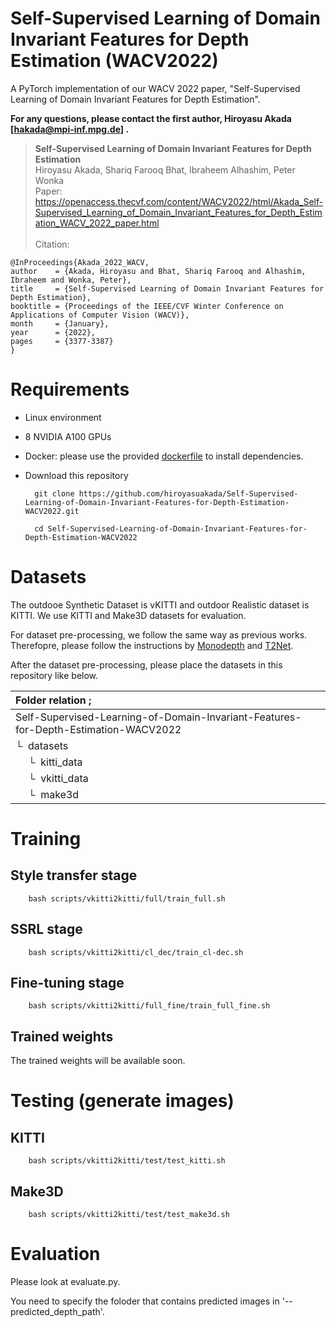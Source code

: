 # Self-Supervised Learning of Domain Invariant Features for Depth Estimation (WACV2022)

A PyTorch implementation of our WACV 2022 paper, "Self-Supervised Learning of Domain Invariant Features for Depth Estimation".

**For any questions, please contact the first author, Hiroyasu Akada [hakada@mpi-inf.mpg.de] .**


> **Self-Supervised Learning of Domain Invariant Features for Depth Estimation**<br>
Hiroyasu Akada, Shariq Farooq Bhat, Ibraheem Alhashim, Peter Wonka<br>
> Paper: https://openaccess.thecvf.com/content/WACV2022/html/Akada_Self-Supervised_Learning_of_Domain_Invariant_Features_for_Depth_Estimation_WACV_2022_paper.html<br><br>
> Citation: 

    @InProceedings{Akada_2022_WACV,
    author    = {Akada, Hiroyasu and Bhat, Shariq Farooq and Alhashim, Ibraheem and Wonka, Peter},
    title     = {Self-Supervised Learning of Domain Invariant Features for Depth Estimation},
    booktitle = {Proceedings of the IEEE/CVF Winter Conference on Applications of Computer Vision (WACV)},
    month     = {January},
    year      = {2022},
    pages     = {3377-3387}
    }

# Requirements 

- Linux environment
- 8 NVIDIA A100 GPUs
- Docker: please use the provided [dockerfile](https://github.com/hiroyasuakada/Self-Supervised-Learning-of-Domain-Invariant-Features-for-Depth-Estimation-WACV2022/blob/main/docker_AWS_a100/dockerfile) to install dependencies.
- Download this repository

        git clone https://github.com/hiroyasuakada/Self-Supervised-Learning-of-Domain-Invariant-Features-for-Depth-Estimation-WACV2022.git
        
        cd Self-Supervised-Learning-of-Domain-Invariant-Features-for-Depth-Estimation-WACV2022


# Datasets
The outdooe Synthetic Dataset is vKITTI and outdoor Realistic dataset is KITTI. We use KITTI and Make3D datasets for evaluation. 

For dataset pre-processing, we follow the same way as previous works. Therefopre, please follow the instructions by [Monodepth](https://github.com/mrharicot/monodepth) and [T2Net](https://github.com/lyndonzheng/Synthetic2Realistic).  

After the dataset pre-processing, please place the datasets in this repository like below.

| Folder relation ;
| :--- 
| Self-Supervised-Learning-of-Domain-Invariant-Features-for-Depth-Estimation-WACV2022
| &boxur;&nbsp; datasets
| &ensp;&ensp; &boxur;&nbsp; kitti_data
| &ensp;&ensp; &boxur;&nbsp; vkitti_data
| &ensp;&ensp; &boxur;&nbsp; make3d


# Training
## Style transfer stage

        bash scripts/vkitti2kitti/full/train_full.sh
        
        
##  SSRL stage 

        bash scripts/vkitti2kitti/cl_dec/train_cl-dec.sh


##  Fine-tuning stage 

        bash scripts/vkitti2kitti/full_fine/train_full_fine.sh
 
## Trained weights

The trained weights will be available soon.

# Testing (generate images)
## KITTI

        bash scripts/vkitti2kitti/test/test_kitti.sh

## Make3D

        bash scripts/vkitti2kitti/test/test_make3d.sh


# Evaluation
Please look at evaluate.py.

You need to specify the foloder that contains predicted images in '--predicted_depth_path'.

        



